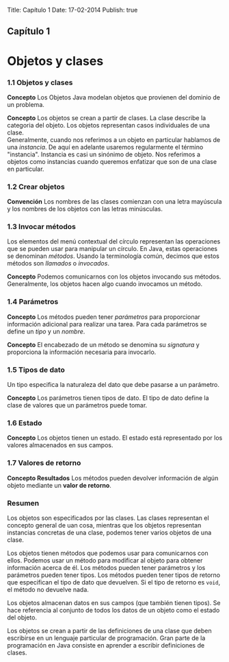 Title: Capítulo 1
Date: 17-02-2014
Publish: true

## Capítulo 1
# Objetos y clases

### 1.1 Objetos y clases

**Concepto** Los Objetos Java modelan objetos que provienen del dominio de un problema.

**Concepto** Los objetos se crean a partir de clases. La clase describe la categoria del objeto. Los objetos representan casos individuales de una clase.  
Generalmente, cuando nos referimos a un objeto en particular hablamos de una *instancia*. De aquí en adelante usaremos regularmente el término "instancia". Instancia es casi un sinónimo de objeto. Nos referimos a objetos como instancias cuando queremos enfatizar que son de una clase en particular.

### 1.2 Crear objetos

**Convención** Los nombres de las clases comienzan con una letra mayúscula y los nombres de los objetos con las letras minúsculas.

### 1.3 Invocar métodos

Los elementos del menú contextual del círculo representan las operaciones que se pueden usar para manipular un círculo. En Java, estas operaciones se denominan *métodos*. Usando la terminología común, decimos que estos métodos son *llamados* o *invocados*.

**Concepto** Podemos comunicarnos con los objetos invocando sus métodos. Generalmente, los objetos hacen algo cuando invocamos un método.

### 1.4 Parámetros

**Concepto** Los métodos pueden tener *parámetros* para proporcionar información adicional para realizar una tarea. Para cada parámetros se define un *tipo* y un *nombre*.

**Concepto** El encabezado de un método se denomina su *signatura* y proporciona la información necesaria para invocarlo.

### 1.5 Tipos de dato

Un tipo especifica la naturaleza del dato que debe pasarse a un parámetro.

**Concepto** Los parámetros tienen tipos de dato. El tipo de dato define la clase de valores que un parámetros puede tomar.

### 1.6 Estado

**Concepto** Los objetos tienen un estado. El estado está representado por los valores almacenados en sus campos.

### 1.7 Valores de retorno

**Concepto Resultados** Los métodos pueden devolver información de algún objeto mediante un **valor de retorno**.

### Resumen

Los objetos son especificados por las clases. Las clases representan el concepto general de uan cosa, mientras que los objetos representan instancias concretas de una clase, podemos tener varios objetos de una clase.

Los objetos tienen métodos que podemos usar para comunicarnos con ellos. Podemos usar un método para modificar al objeto para obtener información acerca de él. Los métodos pueden tener parámetros y los parámetros pueden tener tipos. Los métodos pueden tener tipos de retorno que especifican el tipo de dato que devuelven. Si el tipo de retorno es `void`, el método no devuelve nada.

Los objetos almacenan datos en sus campos (que también tienen tipos). Se hace referencia al conjunto de todos los datos de un objeto como el estado del objeto.

Los objetos se crean a partir de las definiciones de una clase que deben escribirse en un lenguaje particular de programación. Gran parte de la programación en Java consiste en aprender a escribir definiciones de clases.